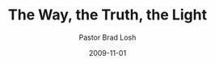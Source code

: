 ---
lunr: "true"
title: "The Way, the Truth, the Light"
author: "Pastor Brad Losh"
postDate: "11-01-2009"
date: 2009-11-01
category: "sermons"
slug: "2009/11/TheWaytheTruththeLight"
icon: microphone
audioLink: "TheWaytheTruththeLight"
tags: [way, truth, light]
mp3: "TheWaytheTruththeLight/11012009.mp3"
ogg: "TheWaytheTruththeLight/11012009.ogg"
linkurl: "https://archive.org/download/TheWaytheTruththeLight/TheWaytheTruththeLight_files.xml"
ipath: "https://archive.org/download/TheWaytheTruththeLight/11012009.mp3"
layout: sermon.html
---